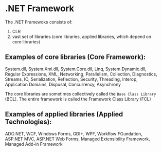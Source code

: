 # .NET Framework

The .NET Framewoks consists of:
1. CLR
2. vast set of libraries (core libraries, applied libraries, which depend on core libraries)

## Examples of core libraries (Core Framework):
System.dll, System.Xml.dll, System.Core.dll, Linq, System.Dynamic.dll, Regular Expressions, XML, Networking, Parallelism, Collection, Diagnostics, Streams, IO, Serialization, Reflection, Security, Threading, Interop, Application Domains, Disposal, Concurrency, Asynchrony


The core libraries are sometimes collectively called the `Base Class Library` (BCL). The entire framework is called the Framework Class Library (FCL)



## Examples of applied libraries (Applied Technologies):
ADO.NET, WCF, Windows Forms, GDI+, WPF, Workflow FOundation, ASP.NET MVC, ASP.NET Web Forms, Managed Extensibility Framework, Managed Add-In Framework

